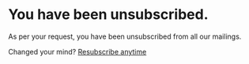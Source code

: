 

# You have been unsubscribed.

As per your request, you have been unsubscribed from all our mailings.

Changed your mind? [Resubscribe anytime](/subscribe)